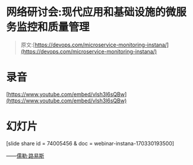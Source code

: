 # 网络研讨会:现代应用和基础设施的微服务监控和质量管理

> 原文:[https://devops.com/microservice-monitoring-instana/](https://devops.com/microservice-monitoring-instana/)

# 录音

[https://www.youtube.com/embed/vIsh3l6sQBw](https://www.youtube.com/embed/vIsh3l6sQBw)

# 幻灯片

[slide share id = 74005456 & doc = webinar-instana-170330193500]

——[儒勒·路易斯](https://devops.com/author/jules/)